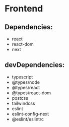 # Frontend

## Dependencies:
- react
- react-dom
- next

## devDependencies:
- typescript
- @types/node
- @types/react
- @types/react-dom
- postcss
- tailwindcss
- eslint
- eslint-config-next
- @eslint/eslintrc